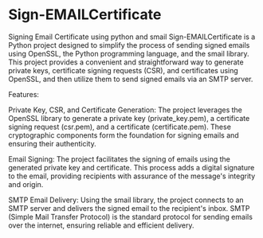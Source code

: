 # Sign-EMAILCertificate
Signing Email Certificate using python and smail
Sign-EMAILCertificate is a Python project designed to simplify the process of sending signed emails using OpenSSL, the Python programming language, and the smail library. This project provides a convenient and straightforward way to generate private keys, certificate signing requests (CSR), and certificates using OpenSSL, and then utilize them to send signed emails via an SMTP server.

Features:

Private Key, CSR, and Certificate Generation: The project leverages the OpenSSL library to generate a private key (private_key.pem), a certificate signing request (csr.pem), and a certificate (certificate.pem). These cryptographic components form the foundation for signing emails and ensuring their authenticity.

Email Signing: The project facilitates the signing of emails using the generated private key and certificate. This process adds a digital signature to the email, providing recipients with assurance of the message's integrity and origin.

SMTP Email Delivery: Using the smail library, the project connects to an SMTP server and delivers the signed email to the recipient's inbox. SMTP (Simple Mail Transfer Protocol) is the standard protocol for sending emails over the internet, ensuring reliable and efficient delivery.
